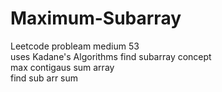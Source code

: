 # Maximum-Subarray
Leetcode probleam medium 53 
<br>
uses Kadane's Algorithms find subarray concept
<br>
max contigaus sum array
<br>
find sub arr sum
